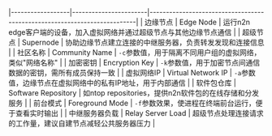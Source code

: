 <!-- by 文荣平 -->

|------------------|-----------------------|--------------------------------------------------------------------------|
| 边缘节点         | Edge Node             | 运行n2n edge客户端的设备，加入虚拟网络并通过超级节点与其他边缘节点通信 |
| 超级节点         | Supernode             | 协助边缘节点建立连接的中继服务器，负责转发发现和连接信息               |
| 社区名称         | Community Name        | `-c`参数值，用于隔离不同用户组的虚拟网络，类似"网络名称"                |
| 加密密钥         | Encryption Key        | `-k`参数值，用于加密节点间通信数据的密钥，需所有成员保持一致            |
| 虚拟网络IP       | Virtual Network IP    | `-a`参数值，边缘节点在虚拟网络中的私有IP地址，用于内部通信              |
| 软件包仓库       | Software Repository   | 如ntop repositories，提供n2n软件包的在线存储和分发服务                  |
| 前台模式         | Foreground Mode       | `-f`参数效果，使进程在终端前台运行，便于查看实时输出                     |
| 中继服务器负载   | Relay Server Load     | 超级节点处理连接请求的工作量，建议自建节点减轻公共服务器压力            |